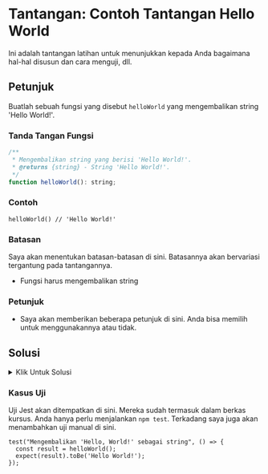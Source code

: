 # Tantangan: Contoh Tantangan Hello World

Ini adalah tantangan latihan untuk menunjukkan kepada Anda bagaimana hal-hal disusun dan cara menguji, dll.

## Petunjuk

Buatlah sebuah fungsi yang disebut `helloWorld` yang mengembalikan string 'Hello World!'.

### Tanda Tangan Fungsi

```js
/**
 * Mengembalikan string yang berisi 'Hello World!'.
 * @returns {string} - String 'Hello World!'.
 */
function helloWorld(): string;
```

### Contoh

```JS
helloWorld() // 'Hello World!'
```

### Batasan

Saya akan menentukan batasan-batasan di sini. Batasannya akan bervariasi tergantung pada tantangannya.

- Fungsi harus mengembalikan string

### Petunjuk

- Saya akan memberikan beberapa petunjuk di sini. Anda bisa memilih untuk menggunakannya atau tidak.

## Solusi

<details>
  <summary>Klik Untuk Solusi</summary>

```JS
function printHelloWorld() {
  return 'Hello World!';
}
```

### Penjelasan

Saya akan memberikan penjelasan solusi di sini. Panjang dan kedalaman penjelasannya akan bervariasi tergantung pada tantangannya.

</details>

### Kasus Uji

Uji Jest akan ditempatkan di sini. Mereka sudah termasuk dalam berkas kursus. Anda hanya perlu menjalankan `npm test`. Terkadang saya juga akan menambahkan uji manual di sini.

```JS
test("Mengembalikan 'Hello, World!' sebagai string", () => {
  const result = helloWorld();
  expect(result).toBe('Hello World!');
});
```

